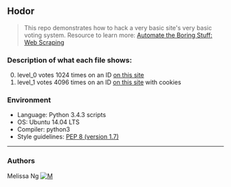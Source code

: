 ## Hodor
> This repo demonstrates how to hack a very basic site's very basic voting system. Resource to learn more: [Automate the Boring Stuff: Web Scraping](https://automatetheboringstuff.com/chapter11/) 

### Description of what each file shows:
0. level_0 votes 1024 times on an ID [on this site](http://158.69.76.135/level0.php)
1. level_1 votes 4096 times on an ID [on this site](http://158.69.76.135/level1.php) with cookies

### Environment
* Language: Python 3.4.3 scripts
* OS: Ubuntu 14.04 LTS
* Compiler: python3
* Style guidelines: [PEP 8 (version 1.7)](https://www.python.org/dev/peps/pep-0008/)  
---
### Authors
Melissa Ng [![M](https://upload.wikimedia.org/wikipedia/fr/thumb/c/c8/Twitter_Bird.svg/30px-Twitter_Bird.svg.png)](https://twitter.com/MelissaNg__)

